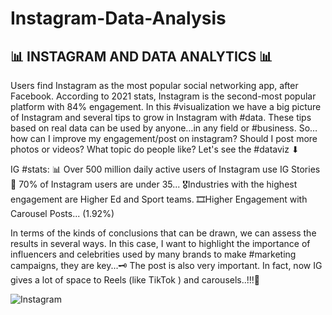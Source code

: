 
# Instagram-Data-Analysis

## 📊 INSTAGRAM AND DATA ANALYTICS 📊

Users find Instagram as the most popular social networking app, after Facebook. According to 2021 stats, Instagram is the second-most popular platform with 84% engagement.
In this #visualization we have a big picture of Instagram and several tips to grow in Instagram with #data. These tips based on real data can be used by anyone…in any field or #business.
So… how can I improve my engagement/post on instagram? Should I post more photos or videos? What topic do people like?
Let's see the #dataviz ⬇

IG #stats:
📊 Over 500 million daily active users of Instagram use IG Stories
👫 70% of Instagram users are under 35...
🎖Industries with the highest engagement are Higher Ed and Sport teams.
🎞Higher Engagement with Carousel Posts... (1.92%)

In terms of the kinds of conclusions that can be drawn, we can assess the results in several ways. In this case, I want to highlight the importance of influencers and celebrities used by many brands to make #marketing campaigns, they are key...🗝
The post is also very important. In fact, now IG gives a lot of space to Reels (like TikTok ) and carousels..!!!🧐

![Instagram](https://user-images.githubusercontent.com/75072300/113987659-49624900-986c-11eb-9ca2-8db3bddae19f.jpeg)
